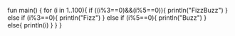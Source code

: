 fun main() {
    for (i in 1..100){
        if ((i%3==0)&&(i%5==0)){
            println("FizzBuzz")
        }
        else if (i%3==0){
            println("Fizz")
        }
        else if (i%5==0){
            println("Buzz")
        }  
        else{
            println(i)
        }
    }
}
